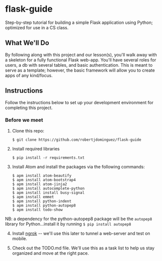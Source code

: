 # flask-guide
Step-by-step tutorial for building a simple Flask application using Python; optimized for use in a CS class.


## What We'll Do
By following along with this project and our lesson(s), you'll walk away with a skeleton for a fully functional Flask web-app. You'll have several roles for users, a db with several tables, and basic authentication. This is meant to serve as a template; however, the basic framework will allow you to create apps of any kind/focus.

## Instructions
Follow the instructions below to set up your development environment for completing this project.

### Before we meet
1. Clone this repo:

   ```Shell
   $ git clone https://github.com/robertjdominguez/flask-guide
   ```

2. Install required libraries

   ```Shell   
   $ pip install -r requirements.txt
   ```

3. Install Atom and install the packages via the following commands:

    ```Shell
    $ apm install atom-beautify
    $ apm install atom-bootstrap4
    $ apm install atom-jinja2
    $ apm install autocomplete-python
    $ apm install install busy-signal
    $ apm install emmet
    $ apm install python-indent
    $ apm install python-autopep8
    $ apm install todo-show
    ```

  NB: a dependency for the python-autopep8 package will be the `autopep8` library for Python...install it by running
    `$ pip install autopep8`

4. Install [ngrok](https://ngrok.com/download) -- we'll use this later to tunnel a web-server and test on mobile.

5. Check out the TODO.md file. We'll use this as a task list to help us stay organized and move at the right pace.
